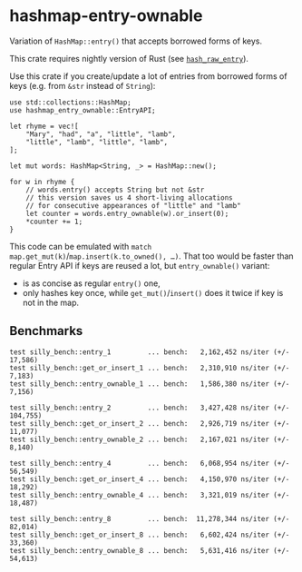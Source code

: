 # hashmap-entry-ownable

Variation of `HashMap::entry()` that accepts borrowed forms of keys.

This crate requires nightly version of Rust (see [`hash_raw_entry`](https://github.com/rust-lang/rust/issues/56167)).

Use this crate if you create/update a lot of entries from borrowed forms of keys (e.g. from `&str` instead of `String`):

```
use std::collections::HashMap;
use hashmap_entry_ownable::EntryAPI;

let rhyme = vec![
	"Mary", "had", "a", "little", "lamb",
	"little", "lamb", "little", "lamb",
];

let mut words: HashMap<String, _> = HashMap::new();

for w in rhyme {
	// words.entry() accepts String but not &str
	// this version saves us 4 short-living allocations
	// for consecutive appearances of "little" and "lamb"
	let counter = words.entry_ownable(w).or_insert(0);
	*counter += 1;
}
```

This code can be emulated with `match map.get_mut(k)`/`map.insert(k.to_owned(), …)`.
That too would be faster than regular Entry API if keys are reused a lot,
but `entry_ownable()` variant:

- is as concise as regular `entry()` one,
- only hashes key once, while `get_mut()`/`insert()` does it twice if key is not in the map.

## Benchmarks

```
test silly_bench::entry_1         ... bench:   2,162,452 ns/iter (+/- 17,586)
test silly_bench::get_or_insert_1 ... bench:   2,310,910 ns/iter (+/- 7,183)
test silly_bench::entry_ownable_1 ... bench:   1,586,380 ns/iter (+/- 7,156)

test silly_bench::entry_2         ... bench:   3,427,428 ns/iter (+/- 104,755)
test silly_bench::get_or_insert_2 ... bench:   2,926,719 ns/iter (+/- 11,077)
test silly_bench::entry_ownable_2 ... bench:   2,167,021 ns/iter (+/- 8,140)

test silly_bench::entry_4         ... bench:   6,068,954 ns/iter (+/- 56,549)
test silly_bench::get_or_insert_4 ... bench:   4,150,970 ns/iter (+/- 18,292)
test silly_bench::entry_ownable_4 ... bench:   3,321,019 ns/iter (+/- 18,487)

test silly_bench::entry_8         ... bench:  11,278,344 ns/iter (+/- 82,014)
test silly_bench::get_or_insert_8 ... bench:   6,602,424 ns/iter (+/- 33,360)
test silly_bench::entry_ownable_8 ... bench:   5,631,416 ns/iter (+/- 54,613)
```
